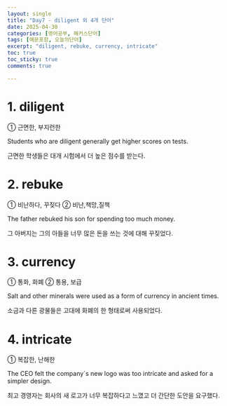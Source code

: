 ```yaml
---
layout: single
title: "Day7 - diligent 외 4개 단어"
date: 2025-04-30
categories: [영어공부, 해커스단어]
tags: [예문포함, 오늘의단어]
excerpt: "diligent, rebuke, currency, intricate"
toc: true
toc_sticky: true
comments: true

---
```


# 1. diligent
① 근면한, 부지런한

Students who are diligent generally get higher scores on tests.

근면한 학생들은 대개 시험에서 더 높은 점수를 받는다.

# 2. rebuke
① 비난하다, 꾸짖다 ② 비난,책망,질책

The father rebuked his son for spending too much money.

그 아버지는 그의 아들을 너무 많은 돈을 쓰는 것에 대해 꾸짖었다.

# 3. currency
① 통화, 화폐 ② 통용, 보급

Salt and other minerals were used as a form of currency in ancient times.

소금과 다른 광물들은 고대에 화폐의 한 형태로써 사용되었다.

# 4. intricate
① 복잡한, 난해한

The CEO felt the company`s new logo was too intricate and asked for a simpler design.

최고 경영자는 회사의 새 로고가 너무 복잡하다고 느꼈고 더 간단한 도안을 요구했다.